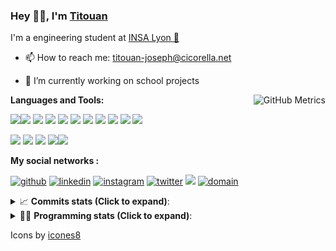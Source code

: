 <!--
**titouan-joseph/titouan-joseph** is a ✨ _special_ ✨ repository because its `README.md` (this file) appears on your GitHub profile.

Here are some ideas to get you started:

- 🔭 I’m currently working on ...
- 🌱 I’m currently learning ...
- 👯 I’m looking to collaborate on ...
- 🤔 I’m looking for help with ...
- 💬 Ask me about ...
- 📫 How to reach me: ...
- 😄 Pronouns: ...
- ⚡ Fun fact: ...
-->

### Hey 👋🏽, I'm [Titouan](https://github.com/Titouan-Joseph) 

I'm a engineering student at  [INSA Lyon 🦏](https://www.insa-lyon.fr/en/)

- 📫 How to reach me: [titouan-joseph@cicorella.net](mailto:titouan-joseph@cicorella.net)
- 🔭 I’m currently working on school projects


  <img align="right" alt="GitHub Metrics" src="https://metrics.lecoq.io/titouan-joseph" />

**Languages and Tools:**

[<img src="https://img.icons8.com/color/48/000000/python.png"/>]()[<img src="https://img.icons8.com/color/48/000000/java-coffee-cup-logo.png"/>]() [<img src="https://img.icons8.com/color/48/000000/c-programming.png"/>]() [<img src="https://img.icons8.com/color/48/000000/javascript.png"/>]() [<img src="https://img.icons8.com/color/48/000000/selenium-test-automation.png"/>]() [<img src="https://img.icons8.com/color/48/000000/git.png"/>]() [<img src="https://img.icons8.com/color/48/000000/console.png"/>]() [<img src="https://img.icons8.com/color/48/000000/android-os.png"/>]() [<img src="https://img.icons8.com/color/48/000000/pycharm.png"/>]() [<img src="https://img.icons8.com/color/48/000000/virtualbox.png"/>]() [<img src="https://img.icons8.com/color/48/000000/windows-10.png"/>]()

[<img src="https://img.icons8.com/color/48/000000/linux.png"/>]() [<img src="https://img.icons8.com/color/48/000000/nginx.png"/>]() [<img src="https://img.icons8.com/color/48/000000/raspberry-pi.png"/>]() [<img src="https://img.icons8.com/color/48/000000/docker.png"/>]()[<img src="https://img.icons8.com/color/48/000000/visual-studio-code-2019.png"/>]()

**My social networks :**

[<img src='https://img.icons8.com/fluent/48/000000/github.png' alt="github">](https://github.com/titouan-joseph)  [<img src='https://img.icons8.com/color/48/000000/linkedin.png' alt='linkedin'>](https://www.linkedin.com/in/titouan-joseph-revol/)  [<img src='https://img.icons8.com/color/48/000000/instagram-new.png' alt='instagram'>](https://www.instagram.com/tit_re/)  [<img src='https://img.icons8.com/color/48/000000/twitter.png' alt='twitter'>](https://twitter.com/josephrevol) [<img src="https://img.icons8.com/color/48/000000/facebook.png"/>](https://www.facebook.com/titre01) [<img src="https://img.icons8.com/fluent/48/000000/domain.png" alt="domain"/>](https://titouan-joseph.cicorella.net)

<details>
 <summary>📈 <b>Commits stats (Click to expand)</b>: </summary>
    <a href="https://sourcerer.io/titouan-joseph"><img src="https://img.shields.io/badge/Python-148%20commits-orange.svg" alt=""></a>
    <a href="https://sourcerer.io/titouan-joseph"><img src="https://img.shields.io/badge/Java-27%20commits-orange.svg" alt=""></a>
    <a href="https://sourcerer.io/titouan-joseph"><img src="https://img.shields.io/badge/C-23%20commits-orange.svg" alt=""></a>
    <a href="https://sourcerer.io/titouan-joseph"><img src="https://img.shields.io/badge/JavaScript-18%20commits-orange.svg" alt=""></a>
</details>


<details>
 <summary>👨‍💻 <b>Programming stats (Click to expand)</b>: </summary>
<!--START_SECTION:waka-->
**🐱 My Github Data** 

> 🏆 147 Contributions in the Year 2021
 > 
> 📦 51.7 kB Used in Github's Storage 
 > 
> 🚫 Not Opted to Hire
 > 
> 📜 27 Public Repositories 
 > 
> 🔑 2 Private Repositories  
 > 
**I'm an Early 🐤** 

```text
🌞 Morning    76 commits     ████░░░░░░░░░░░░░░░░░░░░░   17.97% 
🌆 Daytime    168 commits    ██████████░░░░░░░░░░░░░░░   39.72% 
🌃 Evening    139 commits    ████████░░░░░░░░░░░░░░░░░   32.86% 
🌙 Night      40 commits     ██░░░░░░░░░░░░░░░░░░░░░░░   9.46%

```
📅 **I'm Most Productive on Wednesday** 

```text
Monday       59 commits     ███░░░░░░░░░░░░░░░░░░░░░░   13.95% 
Tuesday      67 commits     ████░░░░░░░░░░░░░░░░░░░░░   15.84% 
Wednesday    108 commits    ██████░░░░░░░░░░░░░░░░░░░   25.53% 
Thursday     53 commits     ███░░░░░░░░░░░░░░░░░░░░░░   12.53% 
Friday       44 commits     ██░░░░░░░░░░░░░░░░░░░░░░░   10.4% 
Saturday     43 commits     ██░░░░░░░░░░░░░░░░░░░░░░░   10.17% 
Sunday       49 commits     ███░░░░░░░░░░░░░░░░░░░░░░   11.58%

```


📊 **This Week I Spent My Time On** 

```text
⌚︎ Time Zone: Europe/Paris

💬 Programming Languages: 
Python                   3 hrs 55 mins       ███████████████████████░░   93.32% 
Markdown                 6 mins              ░░░░░░░░░░░░░░░░░░░░░░░░░   2.66% 
Git Config               4 mins              ░░░░░░░░░░░░░░░░░░░░░░░░░   1.89% 
Text                     3 mins              ░░░░░░░░░░░░░░░░░░░░░░░░░   1.31% 
HTML                     2 mins              ░░░░░░░░░░░░░░░░░░░░░░░░░   0.82%

🔥 Editors: 
VS Code                  2 hrs 50 mins       ████████████████░░░░░░░░░   67.45% 
PyCharm                  1 hr 22 mins        ████████░░░░░░░░░░░░░░░░░   32.55%

🐱‍💻 Projects: 
MasterMindByMetaheuristic3 hrs 59 mins       ███████████████████████░░   94.87% 
code-correction          7 mins              ░░░░░░░░░░░░░░░░░░░░░░░░░   3.0% 
CamDisplay               3 mins              ░░░░░░░░░░░░░░░░░░░░░░░░░   1.31% 
tmp                      2 mins              ░░░░░░░░░░░░░░░░░░░░░░░░░   0.82%

💻 Operating System: 
Windows                  4 hrs 12 mins       █████████████████████████   100.0%

```

**I Mostly Code in Python** 

```text
Python                   17 repos            █████████████░░░░░░░░░░░░   54.84% 
JavaScript               3 repos             ██░░░░░░░░░░░░░░░░░░░░░░░   9.68% 
HTML                     2 repos             █░░░░░░░░░░░░░░░░░░░░░░░░   6.45% 
C                        2 repos             █░░░░░░░░░░░░░░░░░░░░░░░░   6.45% 
MATLAB                   2 repos             █░░░░░░░░░░░░░░░░░░░░░░░░   6.45%

```



<!--END_SECTION:waka-->

</details>

Icons by [icones8](https://icones8.fr/)

